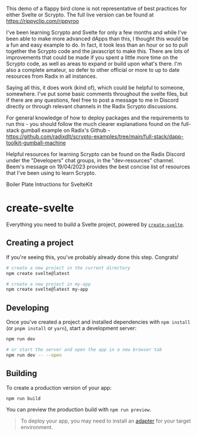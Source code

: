 This demo of a flappy bird clone is not representative of best practices for either Svelte or Scrypto. The full live version can be found at https://rippyclip.com/rippyroo

I've been learning Scrypto and Svelte for only a few months and while I've been able to make more advanced dApps than this, I thought this would be a fun and easy example to do. In fact, it took less than an hour or so to pull together the Scrypto code and the javascript to make this. There are lots of improvements that could be made if you spent a little more time on the Scrypto code, as well as areas to expand or build upon what's there. I'm also a complete amateur, so defer to other official or more to up to date resources from Radix in all instances.

Saying all this, it does work (kind of), which could be helpful to someone, somewhere. I've put some basic comments throughout the svelte files, but if there are any questions, feel free to post a message to me in Discord directly or through relevant channels in the Radix Scrypto discussions.

For general knowledge of how to deploy packages and the requirements to run this - you should follow the much clearer explanations found on the full-stack gumball example on Radix's Github - https://github.com/radixdlt/scrypto-examples/tree/main/full-stack/dapp-toolkit-gumball-machine

Helpful resources for learning Scrypto can be found on the Radix Discord under the "Developers" chat groups, in the "dev-resources" channel. Beem's message on 19/04/2023 provides the best concise list of resources that I've been using to learn Scrypto.



Boiler Plate Intructions for SvelteKit 

# create-svelte

Everything you need to build a Svelte project, powered by [`create-svelte`](https://github.com/sveltejs/kit/tree/master/packages/create-svelte).

## Creating a project

If you're seeing this, you've probably already done this step. Congrats!

```bash
# create a new project in the current directory
npm create svelte@latest

# create a new project in my-app
npm create svelte@latest my-app
```

## Developing

Once you've created a project and installed dependencies with `npm install` (or `pnpm install` or `yarn`), start a development server:

```bash
npm run dev

# or start the server and open the app in a new browser tab
npm run dev -- --open
```

## Building

To create a production version of your app:

```bash
npm run build
```

You can preview the production build with `npm run preview`.

> To deploy your app, you may need to install an [adapter](https://kit.svelte.dev/docs/adapters) for your target environment.
